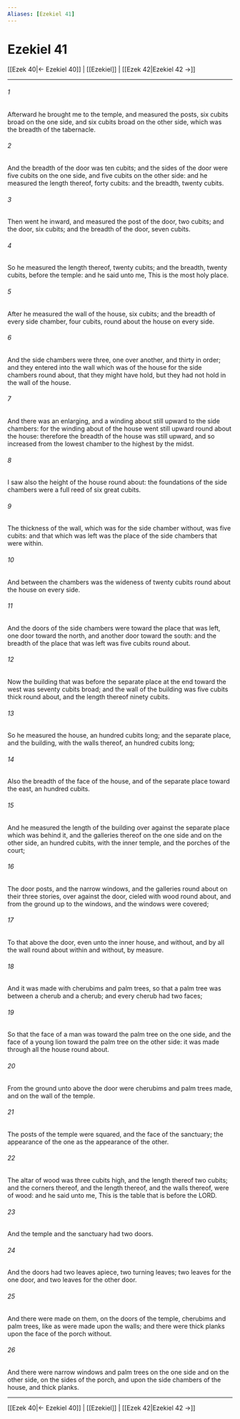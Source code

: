 ```yaml
---
Aliases: [Ezekiel 41]
---
```

# Ezekiel 41

[[Ezek 40|← Ezekiel 40]] | [[Ezekiel]] | [[Ezek 42|Ezekiel 42 →]]
***



###### 1 
Afterward he brought me to the temple, and measured the posts, six cubits broad on the one side, and six cubits broad on the other side, which was the breadth of the tabernacle. 

###### 2 
And the breadth of the door was ten cubits; and the sides of the door were five cubits on the one side, and five cubits on the other side: and he measured the length thereof, forty cubits: and the breadth, twenty cubits. 

###### 3 
Then went he inward, and measured the post of the door, two cubits; and the door, six cubits; and the breadth of the door, seven cubits. 

###### 4 
So he measured the length thereof, twenty cubits; and the breadth, twenty cubits, before the temple: and he said unto me, This is the most holy place. 

###### 5 
After he measured the wall of the house, six cubits; and the breadth of every side chamber, four cubits, round about the house on every side. 

###### 6 
And the side chambers were three, one over another, and thirty in order; and they entered into the wall which was of the house for the side chambers round about, that they might have hold, but they had not hold in the wall of the house. 

###### 7 
And there was an enlarging, and a winding about still upward to the side chambers: for the winding about of the house went still upward round about the house: therefore the breadth of the house was still upward, and so increased from the lowest chamber to the highest by the midst. 

###### 8 
I saw also the height of the house round about: the foundations of the side chambers were a full reed of six great cubits. 

###### 9 
The thickness of the wall, which was for the side chamber without, was five cubits: and that which was left was the place of the side chambers that were within. 

###### 10 
And between the chambers was the wideness of twenty cubits round about the house on every side. 

###### 11 
And the doors of the side chambers were toward the place that was left, one door toward the north, and another door toward the south: and the breadth of the place that was left was five cubits round about. 

###### 12 
Now the building that was before the separate place at the end toward the west was seventy cubits broad; and the wall of the building was five cubits thick round about, and the length thereof ninety cubits. 

###### 13 
So he measured the house, an hundred cubits long; and the separate place, and the building, with the walls thereof, an hundred cubits long; 

###### 14 
Also the breadth of the face of the house, and of the separate place toward the east, an hundred cubits. 

###### 15 
And he measured the length of the building over against the separate place which was behind it, and the galleries thereof on the one side and on the other side, an hundred cubits, with the inner temple, and the porches of the court; 

###### 16 
The door posts, and the narrow windows, and the galleries round about on their three stories, over against the door, cieled with wood round about, and from the ground up to the windows, and the windows were covered; 

###### 17 
To that above the door, even unto the inner house, and without, and by all the wall round about within and without, by measure. 

###### 18 
And it was made with cherubims and palm trees, so that a palm tree was between a cherub and a cherub; and every cherub had two faces; 

###### 19 
So that the face of a man was toward the palm tree on the one side, and the face of a young lion toward the palm tree on the other side: it was made through all the house round about. 

###### 20 
From the ground unto above the door were cherubims and palm trees made, and on the wall of the temple. 

###### 21 
The posts of the temple were squared, and the face of the sanctuary; the appearance of the one as the appearance of the other. 

###### 22 
The altar of wood was three cubits high, and the length thereof two cubits; and the corners thereof, and the length thereof, and the walls thereof, were of wood: and he said unto me, This is the table that is before the LORD. 

###### 23 
And the temple and the sanctuary had two doors. 

###### 24 
And the doors had two leaves apiece, two turning leaves; two leaves for the one door, and two leaves for the other door. 

###### 25 
And there were made on them, on the doors of the temple, cherubims and palm trees, like as were made upon the walls; and there were thick planks upon the face of the porch without. 

###### 26 
And there were narrow windows and palm trees on the one side and on the other side, on the sides of the porch, and upon the side chambers of the house, and thick planks.

***
[[Ezek 40|← Ezekiel 40]] | [[Ezekiel]] | [[Ezek 42|Ezekiel 42 →]]

